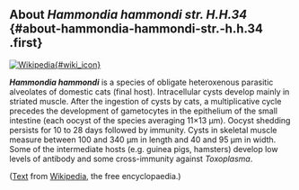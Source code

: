 About *Hammondia hammondi str. H.H.34* {#about-hammondia-hammondi-str.-h.h.34 .first}
--------------------------------------

[![Wikipedia](/img/wikipedia_logo_v2_en.png){#wiki_icon}](http://en.wikipedia.org/wiki/Hammondia_hammondi)

***Hammondia hammondi*** is a species of obligate heteroxenous parasitic
alveolates of domestic cats (final host). Intracellular cysts develop
mainly in striated muscle. After the ingestion of cysts by cats, a
multiplicative cycle precedes the development of gametocytes in the
epithelium of the small intestine (each oocyst of the species averaging
11×13 μm). Oocyst shedding persists for 10 to 28 days followed by
immunity. Cysts in skeletal muscle measure between 100 and 340 μm in
length and 40 and 95 μm in width. Some of the intermediate hosts (e.g.
guinea pigs, hamsters) develop low levels of antibody and some
cross-immunity against *Toxoplasma*.

([Text](http://en.wikipedia.org/wiki/Hammondia_hammondi) from
[Wikipedia](http://en.wikipedia.org/), the free encyclopaedia.)
